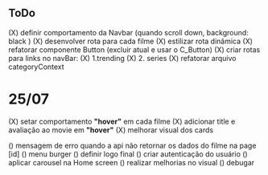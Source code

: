 ## ToDo

(X) definir comportamento da Navbar (quando scroll down, background: black )
(X) desenvolver rota para cada filme
(X) estilizar rota dinâmica
(X) refatorar componente Button (excluir atual e usar o C_Button)
(X) criar rotas para links no navBar:
    (X) 1.trending
    (X) 2. series
(X) refatorar arquivo categoryContext

# 25/07
(X) setar comportamento **"hover"** em cada filme
(X) adicionar title e avaliação ao movie em **"hover"**
(X) melhorar visual dos cards

() mensagem de erro quando a api não retornar os dados do filme na page [id]
() menu burger
() definir logo final
() criar autenticação do usuário
() aplicar carousel na Home screen
() realizar melhorias no visual
() debugar
